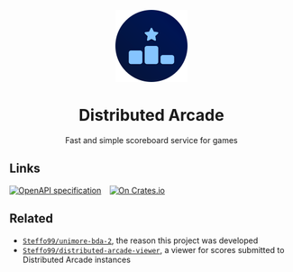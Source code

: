 <div align="center">

![](.media/icon-128x128_round.png)

# Distributed Arcade

Fast and simple scoreboard service for games

</div>

## Links

[![OpenAPI specification](https://img.shields.io/swagger/valid/3.0?specUrl=https%3A%2F%2Fraw.githubusercontent.com%2FSteffo99%2Fdistributed-arcade%2Fmain%2Fdocs%2Fopenapi.yaml&label=spec)](https://petstore.swagger.io/?url=https://raw.githubusercontent.com/Steffo99/distributed-arcade/main/docs/openapi.yaml)
 
[![On Crates.io](https://img.shields.io/crates/v/distributed_arcade)](https://crates.io/crates/distributed_arcade)

## Related

- [`Steffo99/unimore-bda-2`](https://github.com/Steffo99/unimore-bda-2), the reason this project was developed
- [`Steffo99/distributed-arcade-viewer`](https://github.com/Steffo99/distributed-arcade-viewer), a viewer for scores submitted to Distributed Arcade instances
